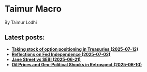 

<h1> Taimur Macro </h1>

By Taimur Lodhi

## Latest posts:
  - [**Taking stock of option positioning in Treasuries (2025-07-12)**](post_4/body.md)
  - [**Reflections on Fed Independence (2025-07-02)**](post_3/body.md)
  - [**Jane Street vs SEBI (2025-06-21)**](post_2/body.md)
  - [**Oil Prices and Geo-Political Shocks in Retrospect (2025-06-10)**](post_1/body.md)
    








